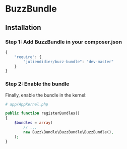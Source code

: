 # BuzzBundle

## Installation

### Step 1: Add BuzzBundle in your composer.json

```js
{
    "require": {
        "juliendidier/buzz-bundle": "dev-master"
    }
}
```

### Step 2: Enable the bundle

Finally, enable the bundle in the kernel:

``` php
# app/AppKernel.php

public function registerBundles()
{
    $bundles = array(
        // ...
        new Buzz\Bundle\BuzzBundle\BuzzBundle(),
    );
}
```
